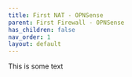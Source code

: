 ```yaml
---
title: First NAT - OPNSense
parent: First Firewall - OPNSense
has_children: false
nav_order: 1
layout: default
---
```


This is some text